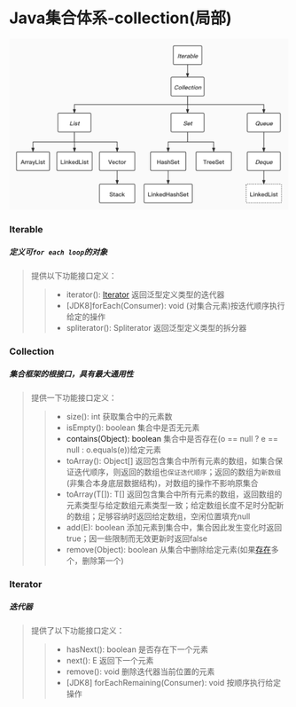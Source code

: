 # Java集合体系-collection(局部)

![collection](collection_frame.jpg)

### Iterable
##### 定义可`for each loop`的对象   
> 提供以下功能接口定义：   
>>+ iterator(): <a href="#iterator">Iterator</a> 返回泛型定义类型的迭代器   
>>+ [JDK8]forEach(Consumer): void (对集合元素)按迭代顺序执行给定的操作
>>+ spliterator(): Spliterator 返回泛型定义类型的拆分器

### Collection
##### 集合框架的根接口，具有最大通用性
> 提供一下功能接口定义：   
>>+ size(): int 获取集合中的元素数   
>>+ isEmpty(): boolean 集合中是否无元素   
>>+ <a name="contains">contains(Object): boolean</a> 集合中是否存在(o == null ? e == null : o.equals(e))给定元素   
>>+ toArray(): Object[] 返回包含集合中所有元素的数组，如集合保证迭代顺序，则返回的数组也`保证迭代顺序`；返回的数组为`新数组`(非集合本身底层数据结构)，对数组的操作不影响原集合   
>>+ toArray(T[]): T[] 返回包含集合中所有元素的数组，返回数组的元素类型与给定数组元素类型一致；给定数组长度不足时分配新的数组；足够容纳时返回给定数组，空闲位置填充null   
>>+ add(E): boolean 添加元素到集合中，集合因此发生变化时返回true；因一些限制而无效更新时返回false    
>>+ remove(Object): boolean 从集合中删除给定元素(如果<a href="#contains">存在</a>多个，删除第一个)

### <a name="iterator">Iterator</a>
##### 迭代器   
> 提供了以下功能接口定义：   
>>+ hasNext(): boolean 是否存在下一个元素   
>>+ next(): E 返回下一个元素   
>>+ remove(): void 删除迭代器当前位置的元素   
>>+ [JDK8] forEachRemaining(Consumer): void 按顺序执行给定操作    


